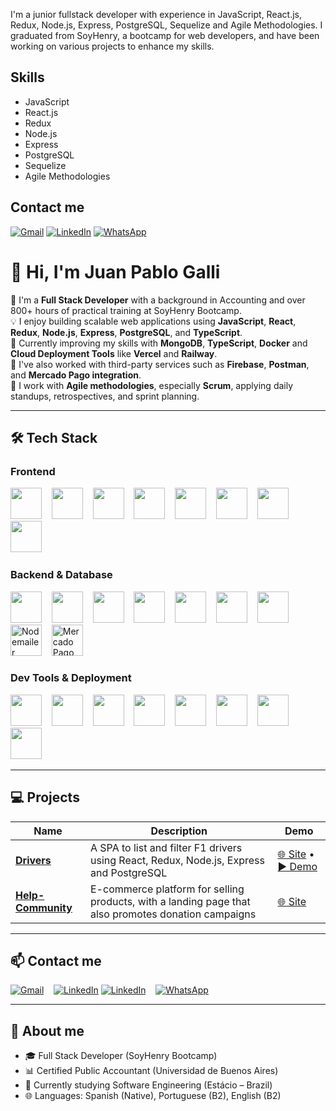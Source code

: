 
I'm a junior fullstack developer with experience in JavaScript, React.js, Redux, Node.js, Express, PostgreSQL, Sequelize and Agile Methodologies. I graduated from SoyHenry, a bootcamp for web developers, and have been working on various projects to enhance my skills.

## Skills

- JavaScript
- React.js
- Redux
- Node.js
- Express
- PostgreSQL
- Sequelize
- Agile Methodologies

## Contact me

[![Gmail](https://img.shields.io/badge/-FFFFFF?style=for-the-badge&logo=gmail&logoColor=EA4350&color=ffffff)](mailto:jpgallir@gmail.com) [![LinkedIn](https://img.shields.io/badge/-FFFFFF?style=for-the-badge&logo=linkedin&logoColor=0077B5&color=ffffff)](https://www.linkedin.com/in/juan-pablo-galli-rodriguez-20b2876b) [![WhatsApp](https://img.shields.io/badge/-FFFFFF?style=for-the-badge&logo=whatsapp&logoColor=25D366&color=ffffff)](https://wa.me/5521995282826)



# 👋 Hi, I'm Juan Pablo Galli

🎯 I'm a **Full Stack Developer** with a background in Accounting and over 800+ hours of practical training at SoyHenry Bootcamp.  
💡 I enjoy building scalable web applications using **JavaScript**, **React**, **Redux**, **Node.js**, **Express**, **PostgreSQL**, and **TypeScript**.  
🚀 Currently improving my skills with **MongoDB**, **TypeScript**, **Docker** and **Cloud Deployment Tools** like **Vercel** and **Railway**.  
🧾 I've also worked with third-party services such as **Firebase**, **Postman**, and **Mercado Pago integration**.  
🧠 I work with **Agile methodologies**, especially **Scrum**, applying daily standups, retrospectives, and sprint planning.

---

## 🛠️ Tech Stack


### Frontend  
<p align="left">
  <img src="https://cdn.jsdelivr.net/gh/devicons/devicon/icons/html5/html5-original.svg" width="50" />
  &nbsp;&nbsp;
  <img src="https://cdn.jsdelivr.net/gh/devicons/devicon/icons/css3/css3-original.svg" width="50" />
  &nbsp;&nbsp;
  <img src="https://cdn.jsdelivr.net/gh/devicons/devicon/icons/javascript/javascript-original.svg" width="50" />
  &nbsp;&nbsp;
  <img src="https://cdn.jsdelivr.net/gh/devicons/devicon/icons/typescript/typescript-original.svg" width="50" />
  &nbsp;&nbsp;
  <img src="https://cdn.jsdelivr.net/gh/devicons/devicon/icons/react/react-original.svg" width="50" />
  &nbsp;&nbsp;
  <img src="https://cdn.jsdelivr.net/gh/devicons/devicon/icons/redux/redux-original.svg" width="50" />
  &nbsp;&nbsp;
  <img src="https://cdn.jsdelivr.net/gh/devicons/devicon/icons/tailwindcss/tailwindcss-original.svg" width="50" />
  &nbsp;&nbsp;
  <img src="https://cdn.jsdelivr.net/gh/devicons/devicon/icons/vite/vite-original.svg" width="50" />
  &nbsp;&nbsp;
</p>

### Backend & Database  
<p align="left">
  <img src="https://cdn.jsdelivr.net/gh/devicons/devicon/icons/nodejs/nodejs-original.svg" width="50" />
  &nbsp;&nbsp;
  <img src="https://cdn.jsdelivr.net/gh/devicons/devicon/icons/express/express-original.svg" width="50" />
  &nbsp;&nbsp;
  <img src="https://cdn.jsdelivr.net/gh/devicons/devicon/icons/sequelize/sequelize-original.svg" width="50" />
  &nbsp;&nbsp;
  <img src="https://cdn.jsdelivr.net/gh/devicons/devicon/icons/postgresql/postgresql-original.svg" width="50" />
  &nbsp;&nbsp;
  <img src="https://cdn.jsdelivr.net/gh/devicons/devicon/icons/mongodb/mongodb-original.svg" width="50" />
  &nbsp;&nbsp;
  <img src="https://cdn.jsdelivr.net/gh/devicons/devicon/icons/firebase/firebase-plain.svg" width="50" />
  &nbsp;&nbsp;
  <img src="https://cdn.jsdelivr.net/gh/devicons/devicon/icons/postman/postman-original.svg" width="50" />
  &nbsp;&nbsp;
  <img src="https://cdn-icons-png.flaticon.com/512/5969/5969059.png" width="50" title="Nodemailer" />
  &nbsp;&nbsp;
  <img src="https://seeklogo.com/images/M/mercado-pago-logo-50FAD95D77-seeklogo.com.png" width="50" title="Mercado Pago" />
  &nbsp;&nbsp;
</p>

### Dev Tools & Deployment  
<p align="left">
  <img src="https://cdn.jsdelivr.net/gh/devicons/devicon/icons/git/git-original.svg" width="50" />
  &nbsp;&nbsp;
  <img src="https://cdn.jsdelivr.net/gh/devicons/devicon/icons/github/github-original.svg" width="50" />
  &nbsp;&nbsp;
  <img src="https://cdn.jsdelivr.net/gh/devicons/devicon/icons/docker/docker-original.svg" width="50" />
  &nbsp;&nbsp;
  <img src="https://cdn.jsdelivr.net/gh/devicons/devicon/icons/bash/bash-original.svg" width="50" />
  &nbsp;&nbsp;
  <img src="https://cdn.jsdelivr.net/gh/devicons/devicon/icons/vscode/vscode-original.svg" width="50" />
  &nbsp;&nbsp;
  <img src="https://cdn.jsdelivr.net/gh/devicons/devicon/icons/figma/figma-original.svg" width="50" />
  &nbsp;&nbsp;
  <img src="https://www.vectorlogo.zone/logos/vercel/vercel-icon.svg" width="50" />
  &nbsp;&nbsp;
  <img src="https://railway.app/brand/logo-dark.svg" width="50" />
  &nbsp;&nbsp;
</p>

---

## 💻 Projects

| Name | Description | Demo |
|------|-------------|------|
| **[Drivers](https://pi-drivers-seven.vercel.app)** | A SPA to list and filter F1 drivers using React, Redux, Node.js, Express and PostgreSQL | [🌐 Site](https://pi-drivers-seven.vercel.app) • [▶️ Demo](https://youtu.be/5EJk7emG87s) |
| **[Help-Community](https://help-community.vercel.app)** | E-commerce platform for selling products, with a landing page that also promotes donation campaigns | [🌐 Site](https://help-community.vercel.app) |

---

## 📫 Contact me

[![Gmail](https://img.shields.io/badge/-FFFFFF?style=for-the-badge&logo=gmail&logoColor=EA4350&color=ffffff)](mailto:jpgallir@gmail.com)
&nbsp;&nbsp;
[![LinkedIn](https://img.shields.io/badge/-FFFFFF?style=for-the-badge&logo=linkedin&logoColor=0077B5&color=ffffff)](https://www.linkedin.com/in/juan-pablo-galli-rodriguez-20b2876b)
[![LinkedIn](https://img.shields.io/badge/in-blue?logo=linkedin)](https://www.linkedin.com/in/juan-pablo-galli-rodriguez-20b2876b)
&nbsp;&nbsp;
[![WhatsApp](https://img.shields.io/badge/-FFFFFF?style=for-the-badge&logo=whatsapp&logoColor=25D366&color=ffffff)](https://wa.me/5521995282826)

---

## 📄 About me

- 🎓 Full Stack Developer (SoyHenry Bootcamp)  
- 📊 Certified Public Accountant (Universidad de Buenos Aires)  
- 🧠 Currently studying Software Engineering (Estácio – Brazil)  
- 🌐 Languages: Spanish (Native), Portuguese (B2), English (B2)



